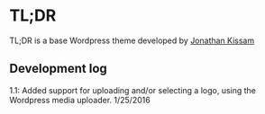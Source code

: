 # TL;DR

TL;DR is a base Wordpress theme developed by [Jonathan Kissam](http://jonathankissam.com)

## Development log

1.1: Added support for uploading and/or selecting a logo, using the Wordpress media uploader. 1/25/2016
